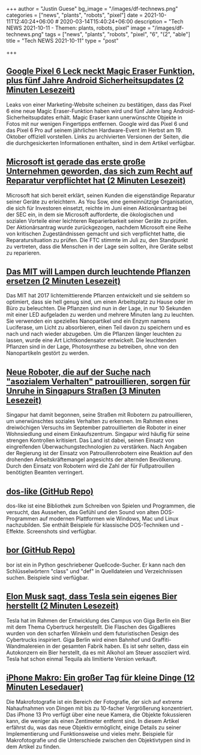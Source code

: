 +++
author = "Justin Guese"
bg_image = "/images/df-technews.png"
categories = ["news", "plants", "robots", "pixel"]
date = 2021-10-11T12:40:24+06:00 # 2020-03-14T15:40:24+06:00
description = "Tech NEWS 2021-10-11 - Themen: plants, robots, pixel"
image = "/images/df-technews.png"
tags = ["news", "plants", "robots", "pixel", "6", "(2", "able"]
title = "Tech NEWS 2021-10-11"
type = "post"

+++

## [Google Pixel 6 Leck neckt Magic Eraser Funktion, plus fünf Jahre Android Sicherheitsupdates (2 Minuten Lesezeit)](https://www.theverge.com/2021/10/9/22718007/google-pixel-6-leak-teases-magic-eraser-camera-five-years-android-security-updates?scrolla=5eb6d68b7fedc32c19ef33b4)

 Leaks von einer Marketing-Website scheinen zu bestätigen, dass das Pixel 6 eine neue Magic Eraser-Funktion haben wird und fünf Jahre lang Android-Sicherheitsupdates erhält. Magic Eraser kann unerwünschte Objekte in Fotos mit nur wenigen Fingertipps entfernen. Google wird das Pixel 6 und das Pixel 6 Pro auf seinem jährlichen Hardware-Event im Herbst am 19. Oktober offiziell vorstellen. Links zu archivierten Versionen der Seiten, die die durchgesickerten Informationen enthalten, sind in dem Artikel verfügbar.

## [Microsoft ist gerade das erste große Unternehmen geworden, das sich zum Recht auf Reparatur verpflichtet hat (2 Minuten Lesezeit)](https://gizmodo.com/microsoft-just-became-the-first-big-company-to-commit-t-1847820524)

 Microsoft hat sich bereit erklärt, seinen Kunden die eigenständige Reparatur seiner Geräte zu erleichtern. As You Sow, eine gemeinnützige Organisation, die sich für Investoren einsetzt, reichte im Juni einen Aktionärsantrag bei der SEC ein, in dem sie Microsoft aufforderte, die ökologischen und sozialen Vorteile einer leichteren Reparierbarkeit seiner Geräte zu prüfen. Der Aktionärsantrag wurde zurückgezogen, nachdem Microsoft eine Reihe von kritischen Zugeständnissen gemacht und sich verpflichtet hatte, die Reparatursituation zu prüfen. Die FTC stimmte im Juli zu, den Standpunkt zu vertreten, dass die Menschen in der Lage sein sollten, ihre Geräte selbst zu reparieren.

## [Das MIT will Lampen durch leuchtende Pflanzen ersetzen (2 Minuten Lesezeit)](https://interestingengineering.com/mit-wants-to-replace-lights-with-glowing-plants)

 Das MIT hat 2017 lichtemittierende Pflanzen entwickelt und sie seitdem so optimiert, dass sie hell genug sind, um einen Arbeitsplatz zu Hause oder im Büro zu beleuchten. Die Pflanzen sind nun in der Lage, in nur 10 Sekunden mit einer LED aufgeladen zu werden und mehrere Minuten lang zu leuchten. Sie verwenden ein spezielles Nanopartikel und ein Enzym namens Luciferase, um Licht zu absorbieren, einen Teil davon zu speichern und es nach und nach wieder abzugeben. Um die Pflanzen länger leuchten zu lassen, wurde eine Art Lichtkondensator entwickelt. Die leuchtenden Pflanzen sind in der Lage, Photosynthese zu betreiben, ohne von den Nanopartikeln gestört zu werden.

## [Neue Roboter, die auf der Suche nach "asozialem Verhalten" patrouillieren, sorgen für Unruhe in Singapurs Straßen (3 Minuten Lesezeit)](https://www.euronews.com/next/2021/10/08/new-robots-patrolling-for-anti-social-behaviour-causing-unease-in-singapore-streets)

 Singapur hat damit begonnen, seine Straßen mit Robotern zu patrouillieren, um unerwünschtes soziales Verhalten zu erkennen. Im Rahmen eines dreiwöchigen Versuchs im September patrouillierten die Roboter in einer Wohnsiedlung und einem Einkaufszentrum. Singapur wird häufig für seine strengen Kontrollen kritisiert. Das Land ist dabei, seinen Einsatz von eingreifenden Überwachungstechnologien zu verstärken. Nach Angaben der Regierung ist der Einsatz von Patrouillenrobotern eine Reaktion auf den drohenden Arbeitskräftemangel angesichts der alternden Bevölkerung. Durch den Einsatz von Robotern wird die Zahl der für Fußpatrouillen benötigten Beamten verringert.

## [dos-like (GitHub Repo)](https://github.com/mattiasgustavsson/dos-like)

 dos-like ist eine Bibliothek zum Schreiben von Spielen und Programmen, die versucht, das Aussehen, das Gefühl und den Sound von alten DOS-Programmen auf modernen Plattformen wie Windows, Mac und Linux nachzubilden. Sie enthält Beispiele für klassische DOS-Techniken und -Effekte. Screenshots sind verfügbar.

## [bor (GitHub Repo)](https://github.com/furkanonder/bor)

 bor ist ein in Python geschriebener Quellcode-Sucher. Er kann nach den Schlüsselwörtern "class" und "def" in Quelldateien und Verzeichnissen suchen. Beispiele sind verfügbar.

## [Elon Musk sagt, dass Tesla sein eigenes Bier herstellt (2 Minuten Lesezeit)](https://futurism.com/the-byte/elon-musk-tesla-beer)

 Tesla hat im Rahmen der Entwicklung des Campus von Giga Berlin ein Bier mit dem Thema Cybertruck hergestellt. Die Flaschen des GigaBieres wurden von den scharfen Winkeln und dem futuristischen Design des Cybertrucks inspiriert. Giga Berlin wird einen Bahnhof und Graffiti-Wandmalereien in der gesamten Fabrik haben. Es ist sehr selten, dass ein Autokonzern ein Bier herstellt, da es mit Alkohol am Steuer assoziiert wird. Tesla hat schon einmal Tequila als limitierte Version verkauft.

## [iPhone Makro: Ein großer Tag für kleine Dinge (12 Minuten Lesedauer)](https://lux.camera/iphone-macro-camera-a-big-day-for-small-things/)

 Die Makrofotografie ist ein Bereich der Fotografie, der sich auf extreme Nahaufnahmen von Dingen mit bis zu 10-facher Vergrößerung konzentriert. Das iPhone 13 Pro verfügt über eine neue Kamera, die Objekte fokussieren kann, die weniger als einen Zentimeter entfernt sind. In diesem Artikel erfährst du, was das neue Objektiv ermöglicht, einige Details zu seiner Implementierung und Funktionsweise und vieles mehr. Beispiele für Makrofotografie und die Unterschiede zwischen den Objektivtypen sind in dem Artikel zu finden.

